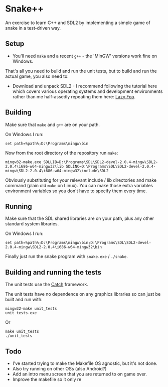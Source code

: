 # Snake++

An exercise to learn C++ and SDL2 by implementing a simple game of snake in a test-driven way.

## Setup

- You'll need `make` and a recent `g++` - the 'MinGW' versions work fine on Windows.

That's all you need to build and run the unit tests, but to build and run the actual game, you also need to:

- Download and unpack SDL2 - I recommend following the tutorial here which covers various operating systems and development environments rather than me half-assedly repeating them here: [Lazy Foo](http://lazyfoo.net/tutorials/SDL/01_hello_SDL/index.php).

## Building

Make sure that `make` and `g++` are on your path.

On Windows I run:

```
set path=%path%;D:\Programs\mingw\bin
```

Now from the root directory of the repository run `make`:

```
mingw32-make.exe SDLLIB=D:\Programs\SDL\SDL2-devel-2.0.4-mingw\SDL2-2.0.4\i686-w64-mingw32\lib SDLINC=D:\Programs\SDL\SDL2-devel-2.0.4-mingw\SDL2-2.0.4\i686-w64-mingw32\include\SDL2
```

Obviously substituting for your relevant include / lib directories and make command (plain old `make` on Linux). You can make those extra variables environment variables so you don't have to specify them every time.

## Running

Make sure that the SDL shared libraries are on your path, plus any other standard system libraries.

On Windows I run:

```
set path=%path%;D:\Programs\mingw\bin;D:\Programs\SDL\SDL2-devel-2.0.4-mingw\SDL2-2.0.4\i686-w64-mingw32\bin
```

Finally just run the snake program with `snake.exe` / `./snake`.

## Building and running the tests

The unit tests use the [Catch](https://github.com/philsquared/Catch) framework.

The unit tests have no dependence on any graphics libraries so can just be built and run with:

```
mingw32-make unit_tests
unit_tests.exe
```

Or

```
make unit_tests
./unit_tests
```

## Todo

- I've started trying to make the Makefile OS agnostic, but it's not done.
- Also try running on other OSs (also Android?)
- Add an intro menu screen that you are returned to on game over.
- Improve the makefile so it only re
